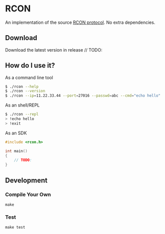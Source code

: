 # RCON

An implementation of the source [RCON protocol](https://developer.valvesoftware.com/wiki/Source_RCON_Protocol). No extra dependencies.

## Download

Download the latest version in release // TODO:

## How do I use it?

As a command line tool
```bash
$ ./rcon --help
$ ./rcon --version
$ ./rcon --ip=11.22.33.44 --port=27016 --passwd=abc --cmd="echo hello" 
```
As an shell/REPL
```bash
$ ./rcon --repl
> !echo hello
> !exit
```

As an SDK
```c
#include <rcon.h>

int main()
{
    // TODO:
}
```

## Development

### Compile Your Own

`make` 

### Test

`make test`